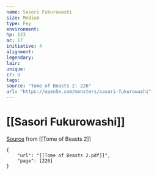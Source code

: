 ```yaml
---
name: Sasori Fukurowashi
size: Medium
type: Fey
environment: 
hp: 123
ac: 17
initiative: 4
alignment: 
legendary: 
lair: 
unique: 
cr: 9
tags: 
source: "Tome of Beasts 2: 226"
url: "https://open5e.com/monsters/sasori-fukurowashi"
---
```

# [[Sasori Fukurowashi]]

[Source](zotero://open-pdf/library/items/9UQIAB6R?page=226) from [[Tome of Beasts 2]]

```pdf
{
	"url": "[[Tome of Beasts 2.pdf]]",
	"page": [226]
}
```


